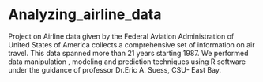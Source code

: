 # Analyzing_airline_data

Project on Airline data given by the Federal Aviation Administration of United States of America collects a comprehensive set of information on air travel. This data spanned more than 21 years starting 1987. We performed data manipulation , modeling and prediction techniques using R software under the guidance of professor  Dr.Eric A. Suess, CSU- East Bay.
